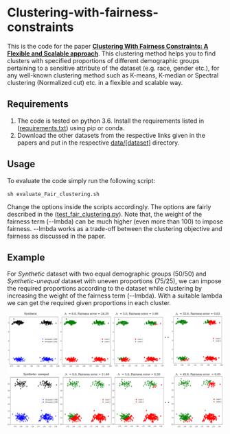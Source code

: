# Clustering-with-fairness-constraints
This is the code for the paper **[Clustering With Fairness Constraints: A Flexible and Scalable approach](https://arxiv.org/abs/1906.08207)**. This clustering method helps you to find clusters with specified proportions of different demographic groups pertaining to a sensitive attribute of the dataset (e.g. race, gender etc.), for any well-known clustering method such as K-means, K-median or Spectral clustering (Normalized cut) etc. in a flexible and scalable way.

## Requirements
1. The code is tested on python 3.6. Install the requirements listed in ([requirements.txt](./requirements.txt)) using pip or conda.
2. Download the other datasets from the respective links given in the papers and put in the respective [data/[dataset]](./data) directory.

## Usage
To evaluate the code simply run the following script: 
```
sh evaluate_Fair_clustering.sh
```
Change the options inside the scripts accordingly. The options are fairly described in the ([test_fair_clustering.py](./test_fair_clustering.py)).  Note that, the weight of the fairness term (--lmbda) can be much higher (even more than 100) to impose fairness. --lmbda works as a trade-off between the clustering objective and fairness as discussed in the paper.

## Example

For _Synthetic_ dataset with two equal demographic groups (50/50) and _Synthetic-unequal_ dataset with uneven proportions (75/25), we can impose the required proportions according to the dataset while clustering by increasing the weight of the fairness term (--lmbda). With a suitable lambda we can get the required given proportions in each cluster.

<div align="center"><img src="data/lambda_clusters.png" alt=""/></div>
